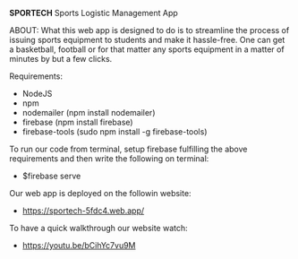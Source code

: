**SPORTECH**
Sports Logistic Management App

ABOUT:
What this web app is designed to do is to streamline the process of issuing sports equipment to students and make it hassle-free.
One can get a basketball, football or for that matter any sports equipment in a matter of minutes by but a few clicks.



Requirements:

* NodeJS
* npm
* nodemailer (npm install nodemailer)
* firebase (npm install firebase)
* firebase-tools (sudo npm install -g firebase-tools)

To run our code from terminal, setup firebase fulfilling the above requirements and then write the following on terminal:
* $firebase serve

Our web app is deployed on the followin website:
* https://sportech-5fdc4.web.app/

To have a quick walkthrough our website watch:
* https://youtu.be/bCihYc7vu9M
